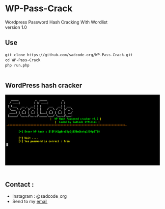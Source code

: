 # WP-Pass-Crack
Wordpress Password Hash Cracking With Wordlist
<br>
version 1.0
<br>
<h2>Use</h2>
<code>git clone https://github.com/sadcode-org/WP-Pass-Crack.git</code><br>
<code>cd WP-Pass-Crack</code><br>
<code>php run.php</code><br><br>
<h2>WordPress hash cracker</h2>
<img src="./wp.png" style="max-width:100%;">
<br>
<br>
<h2>Contact : </h2>
<ul>
<li>Instagram : @sadcode_org</li>
<li>Send to my <a href="mailto:admin@sadcode.org">email</a></li>
</ul>
<br>

